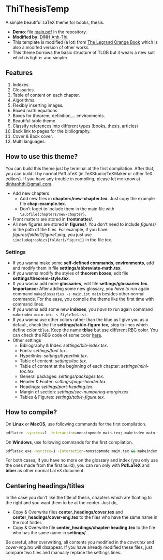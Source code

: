 # ThiThesisTemp

A simple beautiful LaTeX theme for books, thesis. 

- **Demo**: file [main.pdf](https://github.com/dinhanhthi/ThiThesisTemp/blob/master/main.pdf) in the repository.
- **Modified by**: [DINH Anh-Thi](http://dinhanhthi.com "Thi's personal website").
- This template is modified (a lot) from [The Legrand Orange Book](https://www.latextemplates.com/template/the-legrand-orange-book) which is also a modifed version of other works.
- This theme borrows the basic structure of TLOB but it wears a new suit which is lighter and simpler.

## Features

1. Indexes.
2. Glossaries.
3. Table of content on each chapter.
4. Algorithms.
5. Flexibly inserting images.
6. Boxed math equations.
7. Boxes for theorem, definition,... environments.
8. Beautiful table theme.
9. Classify references into different types (books, thesis, articles)
10. Back link to pages for the bibliography.
11. Cover & Back cover. 
12. Multi languages.

## How to use this theme?

You can build this theme just by terminal at the first compilation. After that, you can build it by normal PdfLaTeX (in TeXStudio/TeXMaker or other TeX editors). If you have any trouble in compiling, please let me know at [dinhanhthi@gmail.com](mailto:dinhanhthi@gmail.com).

- Add new chapters
	- Add new files in **chapters/new-chapter.tex**. Just copy the example file **chap-example.tex**.
	- Don't foget to include them in the main file with `\subfile{chapters/new-chapter}`.
- Front matters are stored in **frontmatter/**.
- All new figures are stored in **figures/**. You don't need to include *figures/* in the path of the files. For example, if you have *figures/folder1/figure1.png*, you just use `\includegraphics{folder1/figure1}` in the file tex.

### Settings

- If you wanna make some **self-defined commands, environments**, add and modify them in file **settings/abbreviate-math.tex**.
- If you wanna modify the styles of **theorem boxes**, edit file **settings/theorem-style.tex**.
- If you wanna add more **glossaries**, edit file **settings/glossaries.tex**. **Importance:** After adding some new glossary, you *have to* run again command `makeglossaries -s main.ist main` besides other normal commands. For the ease, you compile the theme like the first time with command lines.
- If you wanna add some new **indexes**, you *have to* run again command `makeindex main.idx -s StyleInd.ist`.
- If you wanna use other colors rather than the blue as I give you as a default, check the file **settings/table-figure.tex**, step to lines which define color `tblue`. Keep the name **tblue** but use different RBG color. You can check the RBG code of some color [here](https://www.w3schools.com/colors/colors_rgb.asp).
- Other settings
	- Bibliography & Index: *settings/bib-index.tex*.
	- Fonts: *settings/font.tex*.
	- Hyperlinks: *settings/hyperlink.tex*.
	- Table of content: *settings/toc.tex*.
	- Table of content at the beginning of each chapter: *settings/mini-toc.tex*.
	- General packages: *settings/packages.tex*.
	- Header & Footer: *settings/page-header.tex*.
	- Headings: *settings/part-heading.tex*.
	- Margin of section: *settings/sec-numbering-margin.tex*.
	- Tables & Figures: *settings/table-figure.tex*.


## How to compile?

On **Linux** or **MacOS**, use following commands for the first compilation.

~~~ bash
pdflatex -synctex=1 -interaction=nonstopmode main.tex; makeindex main.idx -s StyleInd.ist; makeglossaries -s main.ist main; biber main; pdflatex -synctex=1 -interaction=nonstopmode main.tex; pdflatex -synctex=1 -interaction=nonstopmode main.tex
~~~

On **Windows**, use following commands for the first compilation.

~~~ bash
pdflatex.exe -synctex=1 -interaction=nonstopmode main.tex && makeindex.exe main.idx -s StyleInd.ist && makeglossaries.exe -s main.ist main && biber.exe main && pdflatex.exe -synctex=1 -interaction=nonstopmode main.tex && pdflatex.exe -synctex=1 -interaction=nonstopmode main.tex
~~~

For both cases, if you have no more on the glossary and index (you only use the ones made from the first build), you can run only with **PdfLaTeX** and **biber** as other normal LaTeX document.

## Centering headings/titles

In the case you don't like the title of thesis, chapters which are floating to the right and you want them to be at the center. Just do, 

- Copy & Overwrite files **center_headings/cover.tex** and **center_headings/cover-eng.tex** to the files who have the same name in the root folder. 
- Copy & Overwrite file **center_headings/chapter-heading.tex** to the file who has the same name in **settings/**.

Be careful, after overwriting, all contents you modified in the *cover.tex* and *cover-eng.tex* will disappear. If you have already modified these files, just compare two files and manually replace the settings lines.